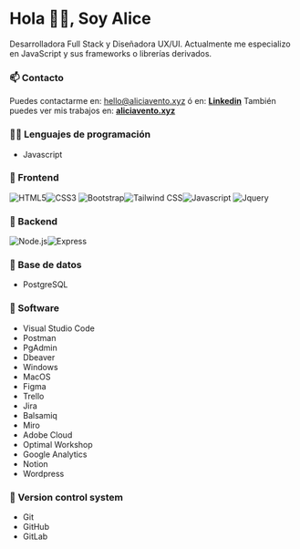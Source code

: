 # **Hola 👋🏻, Soy Alice**
Desarrolladora Full Stack y Diseñadora UX/UI. Actualmente me especializo en JavaScript y sus frameworks o librerías derivados.

### **📫 Contacto**

Puedes contactarme en: hello@aliciavento.xyz
ó en: **[Linkedin](https://www.linkedin.com/in/aliciavento/)**
También puedes ver mis trabajos en: **[aliciavento.xyz](https://www.aliciavento.xyz/es.html)**

### **🧑‍💻 Lenguajes de programación**

- Javascript

### **🎨 Frontend**

![HTML5](https://img.shields.io/badge/HTML5-E34F26?style=for-the-badge&logo=html5&logoColor=white)![CSS3](https://img.shields.io/badge/CSS3-1572B6?style=for-the-badge&logo=css3&logoColor=white) ![Bootstrap](https://img.shields.io/badge/Bootstrap-563D7C?style=for-the-badge&logo=bootstrap&logoColor=white)![Tailwind CSS](https://img.shields.io/badge/Tailwind_CSS-38B2AC?style=for-the-badge&logo=tailwind-css&logoColor=white)![Javascript](https://img.shields.io/badge/Javascript-323330?style=for-the-badge&logo=javascript&logoColor=F7DF1E) ![Jquery](https://img.shields.io/badge/jQuery-0769AD?style=for-the-badge&logo=jquery&logoColor=white)

### **🔨 Backend**

![Node.js](https://img.shields.io/badge/Node.js-43853D?style=for-the-badge&logo=node.js&logoColor=white)![Express](https://img.shields.io/badge/Express-000000?style=for-the-badge&logo=express&logoColor=white)


### **🔧 Base de datos**

- PostgreSQL

### **📎 Software**

- Visual Studio Code
- Postman
- PgAdmin
- Dbeaver
- Windows
- MacOS
- Figma
- Trello
- Jira
- Balsamiq
- Miro
- Adobe Cloud
- Optimal Workshop
- Google Analytics
- Notion
- Wordpress 

### **📝 Version control system**

- Git
- GitHub
- GitLab